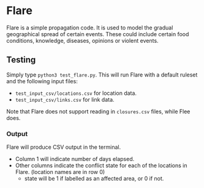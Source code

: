 # Flare
Flare is a simple propagation code. It is used to model the gradual geographical spread of certain events. These could include certain food conditions, knowledge, diseases, opinions or violent events.

## Testing
Simply type `python3 test_flare.py`. This will run Flare with a default ruleset and the following input files:
* `test_input_csv/locations.csv` for location data.
* `test_input_csv/links.csv` for link data.

Note that Flare does not support reading in `closures.csv` files, while Flee does.

### Output

Flare will produce CSV output in the terminal. 
* Column 1 will indicate number of days elapsed.
* Other columns indicate the conflict state for each of the locations in Flare. (location names are in row 0)
  * state will be 1 if labelled as an affected area, or 0 if not.
